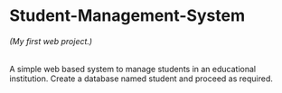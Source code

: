# Student-Management-System
###### (My first web project.)
A simple web based system to manage students in an educational institution.
Create a database named student and proceed as required.
